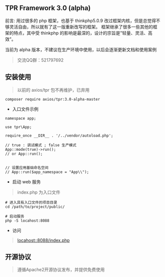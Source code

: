 ## TPR Framework 3.0 (alpha)

前言: 用过很多的 php 框架，也基于 thinkphp5.0.9 改过框架内核，但是总觉得不够灵活自由，所以就有了这一版重新改写的框架。
框架继承了很多一些其他的框架的特点，其中受 thinkphp 的影响是最深的，设计的宗旨是"轻量、灵活、高效"。

当前为 alpha 版本，不建议在生产环境中使用，以后会逐渐更新文档和使用案例

> 交流QQ群：521797692

## 安装使用

> 以前的 axios/tpr 包不再维护，已弃用

``` shell
composer require axios/tpr:3.0-alpha-master
```

* 入口文件示例
```
namespace app;

use tpr\App;

require_once __DIR__ . '/../vendor/autoload.php';

// true : 调试模式 ; false 生产模式
App::mode(true)->run();
// or App::run();


// 设置应用基础命名空间
// App::run($app_namespace = "App\\");

```

* 启动 web 服务

> index.php 为入口文件

```shell
# 进入具有入口文件的项目目录
cd /path/to/project/public/

# 启动服务
php -S locahost:8088
```

* 访问
> [locahost::8088/index.php](locahost::8088/index.php])

## 开源协议
  > 遵循Apache2开源协议发布，并提供免费使用